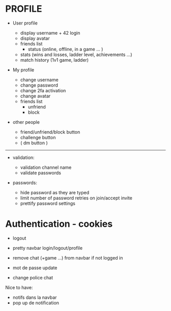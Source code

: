 # PROFILE 

- User profile
	- display username + 42 login
	- display avatar
	- friends list
		- status (online, offline, in a game ... )
	- stats (wins and losses, ladder level, achievements ...)
	- match history (1v1 game, ladder)

- My profile
	- change username
	- change password
	- change 2fa activation
	- change avatar
	- friends list
		- unfriend 
		- block 

- other people
	- friend/unfriend/block button
	- challenge button
	- ( dm button )


-------------------------------------------------------------------------------------
- validation:

  - validation channel name
  - validate passwords

- passwords:
  - hide password as they are typed
  - limit number of password retries on join/accept invite
  - prettify password settings

# Authentication - cookies

- logout
- pretty navbar login/logout/profile
- remove chat (+game ...) from navbar if not logged in

- mot de passe update
- change police chat

Nice to have:

- notifs dans la navbar
- pop up de notification
